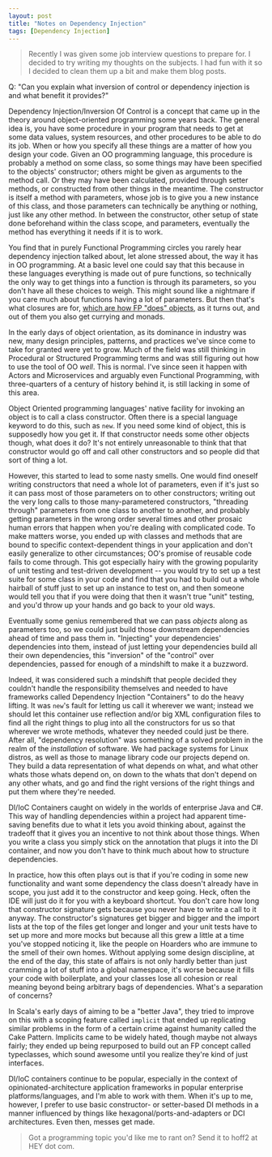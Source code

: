```yaml
---
layout: post
title: "Notes on Dependency Injection"
tags: [Dependency Injection]
---
```


 > Recently I was given some job interview questions to prepare for. I decided
 > to try writing my thoughts on the subjects. I had fun with it so I decided to
 > clean them up a bit and make them blog posts.

Q: "Can you explain what inversion of control or dependency injection is and
what benefit it provides?"

Dependency Injection/Inversion Of Control is a concept that came up in the
theory around object-oriented programming some years back. The general idea is,
you have some procedure in your program that needs to get at some data values,
system resources, and other procedures to be able to do its job. When or how you
specify all these things are a matter of how you design your code. Given an OO
programming language, this procedure is probably a method on some class, so some
things may have been specified to the objects' constructor; others might be
given as arguments to the method call. Or they may have been calculated,
provided through setter methods, or constructed from other things in the
meantime. The constructor is itself a method with parameters, whose job is to
give you a new instance of this class, and those parameters can technically be
anything or nothing, just like any other method. In between the constructor,
other setup of state done beforehand within the class scope, and parameters,
eventually the method has everything it needs if it is to work.

You find that in purely Functional Programming circles you rarely hear
dependency injection talked about, let alone stressed about, the way it has in
OO programming. At a basic level one could say that this because in these
languages everything is made out of pure functions, so technically the only way
to get things into a function is through its parameters, so you don't have all
these choices to weigh. This might sound like a nightmare if you care much about
functions having a lot of parameters. But then that's what closures are for,
[which are how FP "does" objects](/2019-10-06-functional-fun/), as it turns out,
and out of them you also get currying and monads.

In the early days of object orientation, as its dominance in industry was new,
many design principles, patterns, and practices we've since come to take for
granted were yet to grow. Much of the field was still thinking in Procedural or
Structured Programming terms and was still figuring out how to use the tool of
OO _well_. This is normal. I've since seen it happen with Actors and
Microservices and arguably even Functional Programming, with three-quarters of a
century of history behind it, is still lacking in some of this area.

Object Oriented programming languages' native facility for invoking an object is
to call a class constructor. Often there is a special language keyword to do
this, such as `new`. If you need some kind of object, this is supposedly how you
get it. If that constructor needs some other objects though, what does it do?
It's not entirely unreasonable to think that that constructor would go off and
call other constructors and so people did that sort of thing a lot.

However, this started to lead to some nasty smells. One would find oneself
writing constructors that need a whole lot of parameters, even if it's just so
it can pass most of those parameters on to other constructors; writing out the
very long calls to those many-parametered constructors, "threading through"
parameters from one class to another to another, and probably getting parameters
in the wrong order several times and other prosaic human errors that happen when
you're dealing with complicated code. To make matters worse, you ended up with
classes and methods that are bound to specific context-dependent things in your
application and don't easily generalize to other circumstances; OO's promise of
reusable code fails to come through. This got especially hairy with the growing
popularity of unit testing and test-driven development -- you would try to set
up a test suite for some class in your code and find that you had to build out a
whole hairball of stuff just to set up an instance to test on, and then someone
would tell you that if you were doing that then it wasn't true "unit" testing,
and you'd throw up your hands and go back to your old ways.

Eventually some genius remembered that we can pass _objects_ along as parameters
too, so we could just build those downstream dependencies ahead of time and pass
them in. "Injecting" your dependencies' dependencies into them, instead of just
letting your dependencies build all their own dependencies, this "inversion" of
the "control" over dependencies, passed for enough of a mindshift to make it a
buzzword.

Indeed, it was considered such a mindshift that people decided they couldn't
handle the responsibility themselves and needed to have frameworks called
Dependency Injection "Containers" to do the heavy lifting. It was `new`'s fault
for letting us call it wherever we want; instead we should let this container
use reflection and/or big XML configuration files to find all the right things
to plug into all the constructors for us so that wherever we wrote methods,
whatever they needed could just be there. After all, "dependency resolution" was
something of a solved problem in the realm of the _installation_ of software. We
had package systems for Linux distros, as well as those to manage library code
our projects depend on. They build a data representation of what depends on
what, and what other whats those whats depend on, on down to the whats that
don't depend on any other whats, and go and find the right versions of the right
things and put them where they're needed.

DI/IoC Containers caught on widely in the worlds of enterprise Java and C#. This
way of handling dependencies within a project had apparent time-saving benefits
due to what it lets you avoid thinking about, against the tradeoff that it gives
you an incentive to not think about those things. When you write a class you
simply stick on the annotation that plugs it into the DI container, and now you
don't have to think much about how to structure dependencies.

In practice, how this often plays out is that if you're coding in some new
functionality and want some dependency the class doesn't already have in scope,
you just add it to the constructor and keep going. Heck, often the IDE will just
do it for you with a keyboard shortcut. You don't care how long that constructor
signature gets because you never have to write a call to it anyway. The
constructor's signatures get bigger and bigger and the import lists at the top
of the files get longer and longer and your unit tests have to set up more and
more mocks but because all this grew a little at a time you've stopped noticing
it, like the people on Hoarders who are immune to the smell of their own homes.
Without applying some design discipline, at the end of the day, this state of
affairs is not only hardly better than just cramming a lot of stuff into a
global namespace, it's worse because it fills your code with boilerplate, and
your classes lose all cohesion or real meaning beyond being arbitrary bags of
dependencies. What's a separation of concerns?

In Scala's early days of aiming to be a "better Java", they tried to improve on
this with a scoping feature called `implicit` that ended up replicating similar
problems in the form of a certain crime against humanity called the Cake
Pattern. Implicits came to be widely hated, though maybe not always fairly; they
ended up being repurposed to build out an FP concept called typeclasses, which
sound awesome until you realize they're kind of just interfaces.

DI/IoC containers continue to be popular, especially in the context of
opinionated-architecture application frameworks in popular enterprise
platforms/languages, and I'm able to work with them. When it's up to me,
however, I prefer to use basic constructor- or setter-based DI methods in a
manner influenced by things like hexagonal/ports-and-adapters or DCI
architectures. Even then, messes get made.

 > Got a programming topic you'd like me to rant on? Send it to hoff2 at HEY dot
 > com.
